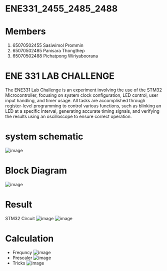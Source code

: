 # ENE331_2455_2485_2488
# Members
1. 65070502455 Sasiwimol Prommin
2. 65070502485 Panisara Thongthep
3. 65070502488 Pichatpong Wiriyaboorana
# ENE 331 LAB CHALLENGE
The ENE331 Lab Challenge is an experiment involving the use of the STM32 Microcontroller, focusing on system clock configuration, LED control, user input handling, and timer usage. All tasks are accomplished through register-level programming to control various functions, such as blinking an LED at a specific interval, generating accurate timing signals, and verifying the results using an oscilloscope to ensure correct operation.
# system schematic
![image](https://github.com/user-attachments/assets/cdf22c61-a5ea-4745-abda-04aad9c6cde1)
# Block Diagram
![image](https://github.com/user-attachments/assets/c1ba8bc3-cd10-4708-8f1d-5df1c1c531c8)
# Result
STM32 Circuit
![image](https://github.com/user-attachments/assets/58eed47a-3398-4853-b67b-c838bb0168f0)
![image](https://github.com/user-attachments/assets/22baf6f5-e11a-461e-a90e-ff785d879428)
# Calculation
- Frequncy
![image](https://github.com/user-attachments/assets/f3c041aa-ac42-42a6-8e72-2cdd1682014f)
- Prescaler
![image](https://github.com/user-attachments/assets/2d04546e-da81-4fd9-8ed8-dd0137334a07)
- Tricks
![image](https://github.com/user-attachments/assets/770239a6-a351-4b94-b9ab-7e45a1bb3026)
